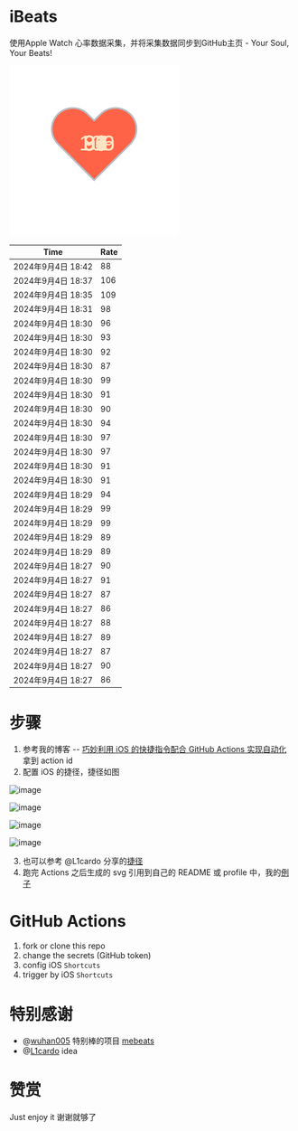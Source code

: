 # iBeats
使用Apple Watch 心率数据采集，并将采集数据同步到GitHub主页 - Your Soul, Your Beats!

![](./files/heart.svg)

<!--START_SECTION:my_heart_rate-->
| Time | Rate | 
 | ---- | ---- | 
| 2024年9月4日 18:42 | 88 |
| 2024年9月4日 18:37 | 106 |
| 2024年9月4日 18:35 | 109 |
| 2024年9月4日 18:31 | 98 |
| 2024年9月4日 18:30 | 96 |
| 2024年9月4日 18:30 | 93 |
| 2024年9月4日 18:30 | 92 |
| 2024年9月4日 18:30 | 87 |
| 2024年9月4日 18:30 | 99 |
| 2024年9月4日 18:30 | 91 |
| 2024年9月4日 18:30 | 90 |
| 2024年9月4日 18:30 | 94 |
| 2024年9月4日 18:30 | 97 |
| 2024年9月4日 18:30 | 97 |
| 2024年9月4日 18:30 | 91 |
| 2024年9月4日 18:30 | 91 |
| 2024年9月4日 18:29 | 94 |
| 2024年9月4日 18:29 | 99 |
| 2024年9月4日 18:29 | 99 |
| 2024年9月4日 18:29 | 89 |
| 2024年9月4日 18:29 | 89 |
| 2024年9月4日 18:27 | 90 |
| 2024年9月4日 18:27 | 91 |
| 2024年9月4日 18:27 | 87 |
| 2024年9月4日 18:27 | 86 |
| 2024年9月4日 18:27 | 88 |
| 2024年9月4日 18:27 | 89 |
| 2024年9月4日 18:27 | 87 |
| 2024年9月4日 18:27 | 90 |
| 2024年9月4日 18:27 | 86 |

<!--END_SECTION:my_heart_rate-->

# 步骤
1. 参考我的博客 -- [巧妙利用 iOS 的快捷指令配合 GitHub Actions 实现自动化](https://github.com/yihong0618/gitblog/issues/198) 拿到 action id
2. 配置 iOS 的捷径，捷径如图

![image](https://user-images.githubusercontent.com/15976103/122154218-0db0b480-ce97-11eb-93bb-5aec07c558dc.png)

![image](https://user-images.githubusercontent.com/15976103/122154236-186b4980-ce97-11eb-8e4b-70551a0391ae.png)

![image](https://user-images.githubusercontent.com/15976103/122154268-2d47dd00-ce97-11eb-902e-3acf292265a9.png)

![image](https://user-images.githubusercontent.com/15976103/122174055-fa144680-ceb4-11eb-9be2-3eb83cd516f7.png)

3. 也可以参考 @L1cardo 分享的[捷径](https://www.icloud.com/shortcuts/6ab6047b459c41ad822ad6b94b1c03d4)
4. 跑完 Actions 之后生成的 svg 引用到自己的 README 或 profile 中，我的[例子](https://github.com/yihong0618) 

# GitHub Actions

1. fork or clone this repo
2. change the secrets (GitHub token)
3. config iOS `Shortcuts` 
4. trigger by iOS `Shortcuts`

# 特别感谢
- @[wuhan005](https://github.com/wuhan005) 特别棒的项目 [mebeats](https://github.com/wuhan005/mebeats)
- @[L1cardo](https://github.com/L1cardo) idea

# 赞赏
Just enjoy it
谢谢就够了
